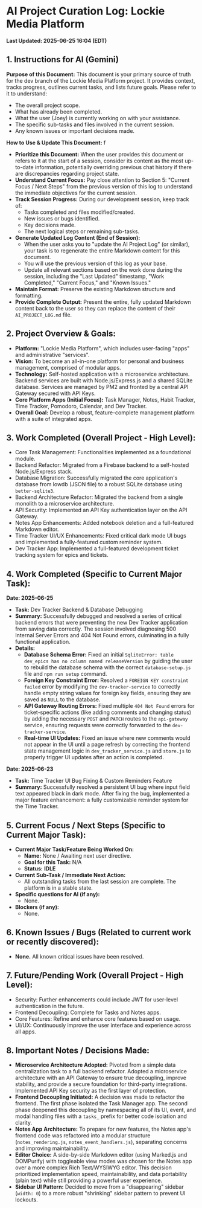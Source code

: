# AI Project Curation Log: Lockie Media Platform
**Last Updated: 2025-06-25 16:04 (EDT)**

## 1. Instructions for AI (Gemini)
**Purpose of this Document:** This document is your primary source of truth for the dev branch of the Lockie Media Platform project. It provides context, tracks progress, outlines current tasks, and lists future goals. Please refer to it to understand:

* The overall project scope.
* What has already been completed.
* What the user (Joey) is currently working on with your assistance.
* The specific sub-tasks and files involved in the current session.
* Any known issues or important decisions made.

**How to Use & Update This Document:**
f
* **Prioritize this Document:** When the user provides this document or refers to it at the start of a session, consider its content as the most up-to-date information, potentially overriding previous chat history if there are discrepancies regarding project state.
* **Understand Current Focus:** Pay close attention to Section 5: "Current Focus / Next Steps" from the previous version of this log to understand the immediate objectives for the current session.
* **Track Session Progress:** During our development session, keep track of:
    * Tasks completed and files modified/created.
    * New issues or bugs identified.
    * Key decisions made.
    * The next logical steps or remaining sub-tasks.
* **Generate Updated Log Content (End of Session):**
    * When the user asks you to "update the AI Project Log" (or similar), your task is to regenerate the entire Markdown content for this document.
    * You will use the previous version of this log as your base.
    * Update all relevant sections based on the work done during the session, including the "Last Updated" timestamp, "Work Completed," "Current Focus," and "Known Issues."
* **Maintain Format:** Preserve the existing Markdown structure and formatting.
* **Provide Complete Output:** Present the entire, fully updated Markdown content back to the user so they can replace the content of their `AI_PROJECT_LOG.md` file.

## 2. Project Overview & Goals:
* **Platform:** "Lockie Media Platform", which includes user-facing "apps" and administrative "services".
* **Vision:** To become an all-in-one platform for personal and business management, comprised of modular apps.
* **Technology:** Self-hosted application with a microservice architecture. Backend services are built with Node.js/Express.js and a shared SQLite database. Services are managed by PM2 and fronted by a central API Gateway secured with API Keys.
* **Core Platform Apps (Initial Focus):** Task Manager, Notes, Habit Tracker, Time Tracker, Pomodoro, Calendar, and Dev Tracker.
* **Overall Goal:** Develop a robust, feature-complete management platform with a suite of integrated apps.

## 3. Work Completed (Overall Project - High Level):
* Core Task Management: Functionalities implemented as a foundational module.
* Backend Refactor: Migrated from a Firebase backend to a self-hosted Node.js/Express stack.
* Database Migration: Successfully migrated the core application's database from lowdb (JSON file) to a robust SQLite database using `better-sqlite3`.
* Backend Architecture Refactor: Migrated the backend from a single monolith to a microservice architecture.
* API Security: Implemented an API Key authentication layer on the API Gateway.
* Notes App Enhancements: Added notebook deletion and a full-featured Markdown editor.
* Time Tracker UI/UX Enhancements: Fixed critical dark mode UI bugs and implemented a fully-featured custom reminder system.
* Dev Tracker App: Implemented a full-featured development ticket tracking system for epics and tickets.

## 4. Work Completed (Specific to Current Major Task):

**Date: 2025-06-25**
* **Task:** Dev Tracker Backend & Database Debugging
* **Summary:** Successfully debugged and resolved a series of critical backend errors that were preventing the new Dev Tracker application from saving data correctly. The session involved diagnosing 500 Internal Server Errors and 404 Not Found errors, culminating in a fully functional application.
* **Details:**
    * **Database Schema Error:** Fixed an initial `SqliteError: table dev_epics has no column named releaseVersion` by guiding the user to rebuild the database schema with the correct `database-setup.js` file and `npm run setup` command.
    * **Foreign Key Constraint Error:** Resolved a `FOREIGN KEY constraint failed` error by modifying the `dev-tracker-service` to correctly handle empty string values for foreign key fields, ensuring they are saved as `NULL` to the database.
    * **API Gateway Routing Errors:** Fixed multiple `404 Not Found` errors for ticket-specific actions (like adding comments and changing status) by adding the necessary `POST` and `PATCH` routes to the `api-gateway` service, ensuring requests were correctly forwarded to the `dev-tracker-service`.
    * **Real-time UI Updates:** Fixed an issue where new comments would not appear in the UI until a page refresh by correcting the frontend state management logic in `dev_tracker_service.js` and `store.js` to properly trigger UI updates after an action is completed.

**Date: 2025-06-23**
* **Task:** Time Tracker UI Bug Fixing & Custom Reminders Feature
* **Summary:** Successfully resolved a persistent UI bug where input field text appeared black in dark mode. After fixing the bug, implemented a major feature enhancement: a fully customizable reminder system for the Time Tracker.

## 5. Current Focus / Next Steps (Specific to Current Major Task):
* **Current Major Task/Feature Being Worked On:**
    * **Name:** None / Awaiting next user directive.
    * **Goal for this Task:** N/A
    * **Status:** **IDLE**
* **Current Sub-Task / Immediate Next Action:**
    * All outstanding tasks from the last session are complete. The platform is in a stable state.
* **Specific questions for AI (if any):**
    * None.
* **Blockers (if any):**
    * None.

## 6. Known Issues / Bugs (Related to current work or recently discovered):
* **None.** All known critical issues have been resolved.

## 7. Future/Pending Work (Overall Project - High Level):
* Security: Further enhancements could include JWT for user-level authentication in the future.
* Frontend Decoupling: Complete for Tasks and Notes apps.
* Core Features: Refine and enhance core features based on usage.
* UI/UX: Continuously improve the user interface and experience across all apps.

## 8. Important Notes / Decisions Made:
* **Microservice Architecture Adopted:** Pivoted from a simple data centralization task to a full backend refactor. Adopted a microservice architecture with an API Gateway to ensure true decoupling, improve stability, and provide a secure foundation for third-party integrations. Implemented API Key security as the first layer of protection.
* **Frontend Decoupling Initiated:** A decision was made to refactor the frontend. The first phase isolated the Task Manager app. The second phase deepened this decoupling by namespacing all of its UI, event, and modal handling files with a `tasks_` prefix for better code isolation and clarity.
* **Notes App Architecture:** To prepare for new features, the Notes app's frontend code was refactored into a modular structure (`notes_rendering.js`, `notes_event_handlers.js`), separating concerns and improving maintainability.
* **Editor Choice:** A side-by-side Markdown editor (using Marked.js and DOMPurify) with toggleable view modes was chosen for the Notes app over a more complex Rich Text/WYSIWYG editor. This decision prioritized implementation speed, maintainability, and data portability (plain text) while still providing a powerful user experience.
* **Sidebar UI Pattern:** Decided to move from a "disappearing" sidebar (`width: 0`) to a more robust "shrinking" sidebar pattern to prevent UI lockouts.